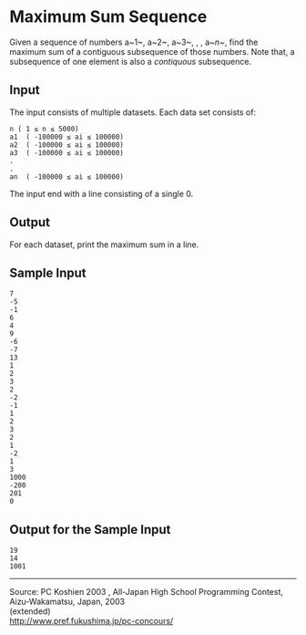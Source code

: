 Maximum Sum Sequence
====================

Given a sequence of numbers a~1~, a~2~, a~3~, , , a~*n*~, find the
maximum sum of a contiguous subsequence of those numbers. Note that, a
subsequence of one element is also a *contiquous* subsequence.

Input
-----

The input consists of multiple datasets. Each data set consists of:

    n ( 1 ≤ n ≤ 5000)
    a1  ( -100000 ≤ ai ≤ 100000)
    a2  ( -100000 ≤ ai ≤ 100000)
    a3  ( -100000 ≤ ai ≤ 100000)
    .
    .
    an  ( -100000 ≤ ai ≤ 100000)

The input end with a line consisting of a single 0.

Output
------

For each dataset, print the maximum sum in a line.

Sample Input
------------

    7
    -5
    -1
    6
    4
    9
    -6
    -7
    13
    1
    2
    3
    2
    -2
    -1
    1
    2
    3
    2
    1
    -2
    1
    3
    1000
    -200
    201
    0

Output for the Sample Input
---------------------------

    19
    14
    1001

* * * * *

Source: PC Koshien 2003 , All-Japan High School Programming Contest,
Aizu-Wakamatsu, Japan, 2003\
 (extended)\
 <http://www.pref.fukushima.jp/pc-concours/>

 

